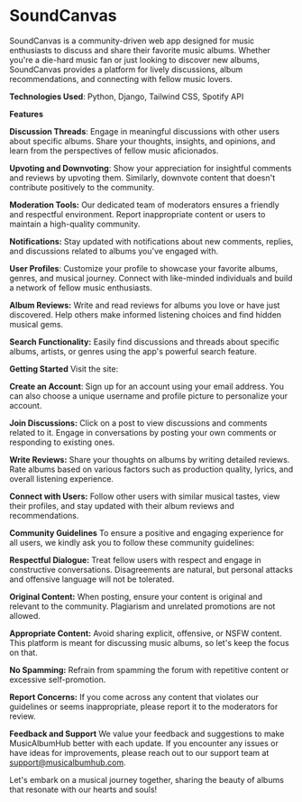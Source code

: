 # SoundCanvas

SoundCanvas is a community-driven web app designed for music enthusiasts to discuss and share their favorite music albums. Whether you're a die-hard music fan or just looking to discover new albums, SoundCanvas provides a platform for lively discussions, album recommendations, and connecting with fellow music lovers.

**Technologies Used**: Python, Django, Tailwind CSS, Spotify API

**Features**

**Discussion Threads**: Engage in meaningful discussions with other users about specific albums. Share your thoughts, insights, and opinions, and learn from the perspectives of fellow music aficionados.

**Upvoting and Downvoting**: Show your appreciation for insightful comments and reviews by upvoting them. Similarly, downvote content that doesn't contribute positively to the community.

**Moderation Tools:** Our dedicated team of moderators ensures a friendly and respectful environment. Report inappropriate content or users to maintain a high-quality community.

**Notifications:** Stay updated with notifications about new comments, replies, and discussions related to albums you've engaged with.

**User Profiles**: Customize your profile to showcase your favorite albums, genres, and musical journey. Connect with like-minded individuals and build a network of fellow music enthusiasts.

**Album Reviews:** Write and read reviews for albums you love or have just discovered. Help others make informed listening choices and find hidden musical gems.

**Search Functionality:** Easily find discussions and threads about specific albums, artists, or genres using the app's powerful search feature.

**Getting Started** Visit the site:

**Create an Account**: Sign up for an account using your email address. You can also choose a unique username and profile picture to personalize your account.

**Join Discussions:** Click on a post to view discussions and comments related to it. Engage in conversations by posting your own comments or responding to existing ones.

**Write Reviews:** Share your thoughts on albums by writing detailed reviews. Rate albums based on various factors such as production quality, lyrics, and overall listening experience.

**Connect with Users:** Follow other users with similar musical tastes, view their profiles, and stay updated with their album reviews and recommendations.

**Community Guidelines**
To ensure a positive and engaging experience for all users, we kindly ask you to follow these community guidelines:

**Respectful Dialogue:** Treat fellow users with respect and engage in constructive conversations. Disagreements are natural, but personal attacks and offensive language will not be tolerated.

**Original Content:** When posting, ensure your content is original and relevant to the community. Plagiarism and unrelated promotions are not allowed.

**Appropriate Content:** Avoid sharing explicit, offensive, or NSFW content. This platform is meant for discussing music albums, so let's keep the focus on that.

**No Spamming:** Refrain from spamming the forum with repetitive content or excessive self-promotion.

**Report Concerns:** If you come across any content that violates our guidelines or seems inappropriate, please report it to the moderators for review.

**Feedback and Support**
We value your feedback and suggestions to make MusicAlbumHub better with each update. If you encounter any issues or have ideas for improvements, please reach out to our support team at support@musicalbumhub.com.

Let's embark on a musical journey together, sharing the beauty of albums that resonate with our hearts and souls!

